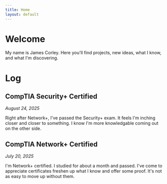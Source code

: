 ```yaml
---
title: Home
layout: default
---
```


# Welcome

My name is James Corley. Here you'll find projects, new ideas, what I know, and
what I'm discovering.

# Log

## CompTIA Security+ Certified

*August 24, 2025*

Right after Network+, I've passed the Security+ exam. It feels I'm inching closer 
and closer to something. I know I'm more knowledgable coming out on the other side.


## CompTIA Network+ Certified

*July 20, 2025*

I'm Network+ certified. I studied for about a month and passed. I've come to appreciate
certificates freshen up what I know and offer some proof. It's not as easy to move up
without them.
